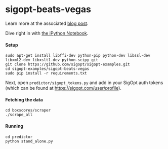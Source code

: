 # sigopt-beats-vegas

Learn more at the associated [blog post](http://blog.sigopt.com/post/136340340198/sigopt-for-ml-using-model-tuning-to-beat-vegas).

Dive right in with [the iPython Notebook](https://github.com/sigopt/sigopt-examples/blob/master/sigopt-beats-vegas/SigOpt%20NBA%20OverUnder%20Model.ipynb).

#### Setup
```
sudo apt-get install libffi-dev python-pip python-dev libssl-dev libxml2-dev libxslt1-dev python-scipy git
git clone https://github.com/sigopt/sigopt-examples.git
cd sigopt-examples/sigopt-beats-vegas
sudo pip install -r requirements.txt
```

Next, open `predictor/sigopt_tokens.py` and add in your SigOpt auth tokens
(which can be found at https://sigopt.com/user/profile).

#### Fetching the data
```
cd boxscores/scraper
./scrape_all
```

#### Running
```
cd predictor
python stand_alone.py
```
